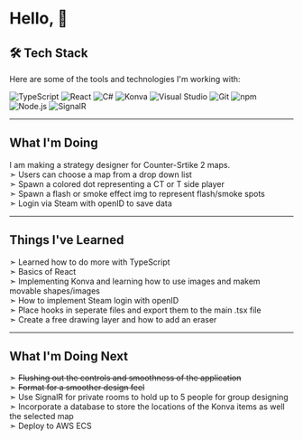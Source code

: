 # Hello, 👋

## 🛠️ Tech Stack
Here are some of the tools and technologies I'm working with:

![TypeScript](https://img.shields.io/badge/TypeScript-3178C6?style=for-the-badge&logo=typescript&logoColor=white)
![React](https://img.shields.io/badge/React-61DAFB?style=for-the-badge&logo=react&logoColor=black)
![C#](https://img.shields.io/badge/C%23-239120?style=for-the-badge&logo=dotnet&logoColor=white)
![Konva](https://img.shields.io/badge/MySQL-4479A1?style=for-the-badge&logo=mysql&logoColor=white)
![Visual Studio](https://img.shields.io/badge/Visual_Studio-5C2D91?style=for-the-badge&logo=visual-studio&logoColor=white)
![Git](https://img.shields.io/badge/Git-F05032?style=for-the-badge&logo=git&logoColor=white)
![npm](https://img.shields.io/badge/npm-CB3837?style=for-the-badge&logo=npm&logoColor=white)
![Node.js](https://img.shields.io/badge/Node.js-339933?style=for-the-badge&logo=node.js&logoColor=white)
![SignalR](https://img.shields.io/badge/SignalR-68217A?style=for-the-badge&logo=dot-net&logoColor=white)

---

## What I'm Doing
I am making a strategy designer for Counter-Srtike 2 maps.<br/>
  ➣ Users can choose a map from a drop down list<br/>
  ➣ Spawn a colored dot representing a CT or T side player<br/>
  ➣ Spawn a flash or smoke effect img to represent flash/smoke spots<br/>
  ➣ Login via Steam with openID to save data
  
---

## Things I've Learned
  ➣ Learned how to do more with TypeScript<br/>
  ➣ Basics of React<br/>
  ➣ Implementing Konva and learning how to use images and makem movable shapes/images<br/>
  ➣ How to implement Steam login with openID<br/>
  ➣ Place hooks in seperate files and export them to the main .tsx file<br/>
  ➣ Create a free drawing layer and how to add an eraser

---

## What I'm Doing Next
  ➣ <s>Flushing out the controls and smoothness of the application</s><br/>
  ➣ <s>Format for a smoother design feel</s><br/>
  ➣ Use SignalR for private rooms to hold up to 5 people for group designing<br/>
  ➣ Incorporate a database to store the locations of the Konva items as well the selected map<br/>
  ➣ Deploy to AWS ECS
